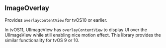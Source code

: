 ImageOverlay
---
Provides `overlayContentView` for tvOS10 or earlier.

In tvOS11, UIImageView has `overlayContentView` to display UI over the UIImageView while still enabling nice motion effect.
This library provides the similar functionality for tvOS 9 or 10.

